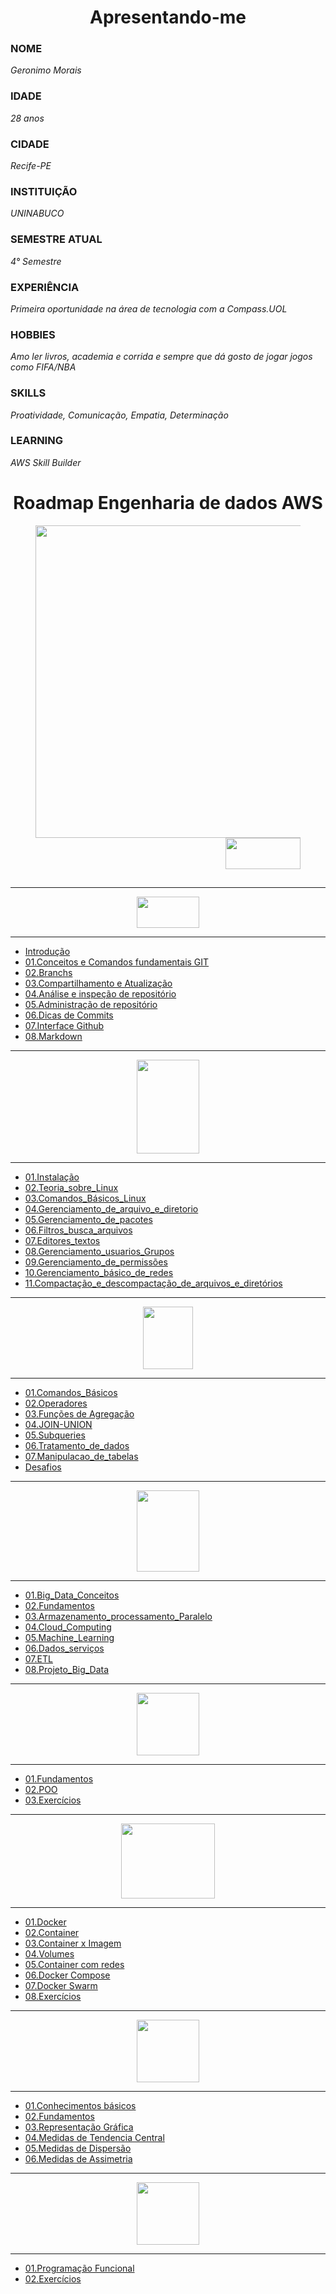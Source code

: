 <div align="Center">
<h1>Apresentando-me</h1>
</div>
<div align="left">
  <h3>NOME </h3> <i>Geronimo Morais</i>
  <h3>IDADE</h3><i> 28 anos</i>
  <h3>CIDADE</h3> <i>Recife-PE</i>
  <h3>INSTITUIÇÃO</h3><i> UNINABUCO</i>
  <h3>SEMESTRE ATUAL</h3><i> 4° Semestre</i>
  <h3>EXPERIÊNCIA </h3><i>Primeira oportunidade na área de tecnologia com a Compass.UOL</i>
  <h3>HOBBIES</h3> <i>Amo ler livros, academia e corrida e sempre que dá gosto de jogar jogos como FIFA/NBA</i>
  <h3>SKILLS</h3><i>Proatividade, Comunicação, Empatia, Determinação</i>
  <h3>LEARNING</h3><i> AWS Skill Builder </i>
  
</div>
<div align="Center">

<h1>
  Roadmap Engenharia de dados AWS
</h1>

</div>


<section>
      <figure class="gif">
            <div align="Center">
                <img width="1300" height="500" src="https://i.imgur.com/TDA5LvB.jpg">
               <div align="right">
                 <img align = "right" width="120" height="50" src="https://i.imgur.com/ibKb35H.png">
               </div>
            </div>
      </figure>
</section>

<div align="Center">

</div>
<br/>
<br/>
<br/>

---
<div align="Center">
  <img width = "100" Height= "50" src="https://i.imgur.com/mYjB0i4.png">


</div>

---


-  [Introdução](https://github.com/Geronimonetto/Engenharia_dados_AWS/blob/main/Sprint_01/Git/01.Conte%C3%BAdo%20Fundamental%20Git/1.0%20Introdu%C3%A7%C3%A3o.pdf)
-  [01.Conceitos e Comandos fundamentais GIT](https://github.com/Geronimonetto/Engenharia_dados_AWS/tree/main/Sprint_01/Git/01.Conte%C3%BAdo%20Fundamental%20Git)    
-  [02.Branchs](https://github.com/Geronimonetto/Engenharia_dados_AWS/tree/main/Sprint_01/Git/02.Branchs)
-  [03.Compartilhamento e Atualização](https://github.com/Geronimonetto/Engenharia_dados_AWS/tree/main/Sprint_01/Git/03.Compartilhamento%20e%20Atualiza%C3%A7%C3%A3o)
-  [04.Análise e inspeção de repositório](https://github.com/Geronimonetto/Engenharia_dados_AWS/tree/main/Sprint_01/Git/04.An%C3%A1lise%20e%20inspe%C3%A7%C3%A3o%20de%20reposit%C3%B3rio)
-  [05.Administração de repositório](https://github.com/Geronimonetto/Engenharia_dados_AWS/tree/main/Sprint_01/Git/05.Administra%C3%A7%C3%A3o%20de%20reposit%C3%B3rio)
-  [06.Dicas de Commits](https://github.com/Geronimonetto/Engenharia_dados_AWS/tree/main/Sprint_01/Git/06.Dicas%20de%20Commits)
-  [07.Interface Github](https://github.com/Geronimonetto/Engenharia_dados_AWS/tree/main/Sprint_01/Git/07.Interface%20Github)
-  [08.Markdown](https://github.com/Geronimonetto/Engenharia_dados_AWS/tree/main/Sprint_01/Git/08.Markdown)

---
<div align="Center">
  <img width = "100" Height= "150" src="https://images.vexels.com/media/users/3/140692/isolated/preview/72d1f12edf758d24f5b6db73bac4f297-logotipo-do-linux.png">

</div>

---

-  [01.Instalação](https://github.com/Geronimonetto/Engenharia_dados_AWS/tree/main/Sprint_01/Linux/01.Instala%C3%A7%C3%A3o)
-  [02.Teoria_sobre_Linux](https://github.com/Geronimonetto/Engenharia_dados_AWS/tree/main/Sprint_01/Linux/02.Teoria_sobre_Linux)    
-  [03.Comandos_Básicos_Linux](https://github.com/Geronimonetto/Engenharia_dados_AWS/tree/main/Sprint_01/Linux/03.Comandos_B%C3%A1sicos_Linux)
-  [04.Gerenciamento_de_arquivo_e_diretorio](https://github.com/Geronimonetto/Engenharia_dados_AWS/tree/main/Sprint_01/Linux/04.Gerenciamento_de_arquivo_e_diretorio)
-  [05.Gerenciamento_de_pacotes](https://github.com/Geronimonetto/Engenharia_dados_AWS/tree/main/Sprint_01/Linux/05.Gerenciamento_de_pacotes)
-  [06.Filtros_busca_arquivos](https://github.com/Geronimonetto/Engenharia_dados_AWS/tree/main/Sprint_01/Linux/06.Filtros_busca_arquivos)
-  [07.Editores_textos](https://github.com/Geronimonetto/Engenharia_dados_AWS/tree/main/Sprint_01/Linux/07.Editores_textos)
-  [08.Gerenciamento_usuarios_Grupos](https://github.com/Geronimonetto/Engenharia_dados_AWS/tree/main/Sprint_01/Linux/08.Gerenciamento_usuarios_Grupos)
-  [09.Gerenciamento_de_permissões](https://github.com/Geronimonetto/Engenharia_dados_AWS/tree/main/Sprint_01/Linux/09.Gerenciamento_de_Permiss%C3%B5es)
-  [10.Gerenciamento_básico_de_redes](https://github.com/Geronimonetto/Engenharia_dados_AWS/tree/main/Sprint_01/Linux/10.Gerenciamento_b%C3%A1sico_de_redes)
-  [11.Compactação_e_descompactação_de_arquivos_e_diretórios](https://github.com/Geronimonetto/Engenharia_dados_AWS/tree/main/Sprint_01/Linux/11.Compacta%C3%A7%C3%A3o_e_Descompacta%C3%A7%C3%A3o)

---
<div align="Center">
  <img width = "80" Height= "100" src="https://static-00.iconduck.com/assets.00/sql-database-generic-icon-1521x2048-d0vdpxpg.png">

</div>

---

-  [01.Comandos_Básicos](https://github.com/Geronimonetto/Engenharia_dados_AWS/tree/main/Sprint_02/SQL/Conte%C3%BAdo/01.Comandos_B%C3%A1sicos)
-  [02.Operadores](https://github.com/Geronimonetto/Engenharia_dados_AWS/tree/main/Sprint_02/SQL/Conte%C3%BAdo/02.Operadores)    
-  [03.Funções de Agregação](https://github.com/Geronimonetto/Engenharia_dados_AWS/tree/main/Sprint_02/SQL/Conte%C3%BAdo/03.Fun%C3%A7%C3%B5es%20de%20Agrega%C3%A7%C3%A3o)
-  [04.JOIN-UNION](https://github.com/Geronimonetto/Engenharia_dados_AWS/tree/main/Sprint_02/SQL/Conte%C3%BAdo/04.JOIN-UNION)
-  [05.Subqueries](https://github.com/Geronimonetto/Engenharia_dados_AWS/tree/main/Sprint_02/SQL/Conte%C3%BAdo/05.Subqueries)
-  [06.Tratamento_de_dados](https://github.com/Geronimonetto/Engenharia_dados_AWS/tree/main/Sprint_02/SQL/Conte%C3%BAdo/06.Tratamento_de_dados)
-  [07.Manipulacao_de_tabelas](https://github.com/Geronimonetto/Engenharia_dados_AWS/tree/main/Sprint_02/SQL/Conte%C3%BAdo/07.Manipulacao_de_tabelas)
-  [Desafios](https://github.com/Geronimonetto/Engenharia_dados_AWS/tree/main/Sprint_02/SQL/Conte%C3%BAdo/Desafios_Udemy)

---

<div align="Center">
  <img width = "100" Height= "130" src="https://codeit.us/storage/S9DtHZsnXGHpsyPrsFQyq3bvg90fAGlN15UUlxv6.png">

</div>

---


-  [01.Big_Data_Conceitos](https://github.com/Geronimonetto/Engenharia_dados_AWS/tree/main/Sprint_02/BIG_DATA/01.Big_Data_Conceitos)
-  [02.Fundamentos](https://github.com/Geronimonetto/Engenharia_dados_AWS/tree/main/Sprint_02/BIG_DATA/02.Fundamentos)    
-  [03.Armazenamento_processamento_Paralelo](https://github.com/Geronimonetto/Engenharia_dados_AWS/tree/main/Sprint_02/BIG_DATA/03.Armazenamento_processamento_Paralelo)
-  [04.Cloud_Computing](https://github.com/Geronimonetto/Engenharia_dados_AWS/tree/main/Sprint_02/BIG_DATA/04.Cloud_Computing)
-  [05.Machine_Learning](https://github.com/Geronimonetto/Engenharia_dados_AWS/tree/main/Sprint_02/BIG_DATA/05.Machine_Learning)
-  [06.Dados_serviços](https://github.com/Geronimonetto/Engenharia_dados_AWS/tree/main/Sprint_02/BIG_DATA/06.Dados_servi%C3%A7os)
-  [07.ETL](https://github.com/Geronimonetto/Engenharia_dados_AWS/tree/main/Sprint_02/BIG_DATA/07.ETL)
-  [08.Projeto_Big_Data](https://github.com/Geronimonetto/Engenharia_dados_AWS/tree/main/Sprint_02/BIG_DATA/08.Projeto_Big_Data)

---

<div align="Center">
  <img width = "100" Height= "100" src="https://www.pngmart.com/files/7/Python-PNG-Image.png">

</div>

---


-  [01.Fundamentos](https://github.com/Geronimonetto/Engenharia_dados_AWS/tree/main/Sprint_02/BIG_DATA/01.Big_Data_Conceitos)
-  [02.POO](https://github.com/Geronimonetto/Engenharia_dados_AWS/tree/main/Sprint_02/BIG_DATA/02.Fundamentos)    
-  [03.Exercícios](https://github.com/Geronimonetto/Engenharia_dados_AWS/tree/main/Sprint_02/BIG_DATA/03.Armazenamento_processamento_Paralelo)

---
<div align="Center">
  <img width = "150" Height= "120" src="https://logopng.com.br/logos/docker-27.png">

</div>

---

- [01.Docker](https://github.com/Geronimonetto/Engenharia_dados_AWS/tree/main/Sprint_04/Docker/Conte%C3%BAdo/01.Docker)
- [02.Container](https://github.com/Geronimonetto/Engenharia_dados_AWS/tree/main/Sprint_04/Docker/Conte%C3%BAdo/02.Container)
- [03.Container x Imagem](https://github.com/Geronimonetto/Engenharia_dados_AWS/tree/main/Sprint_04/Docker/Conte%C3%BAdo/03.Container%20x%20imagem)
- [04.Volumes](https://github.com/Geronimonetto/Engenharia_dados_AWS/tree/main/Sprint_04/Docker/Conte%C3%BAdo/04.Volumes)
- [05.Container com redes](https://github.com/Geronimonetto/Engenharia_dados_AWS/tree/main/Sprint_04/Docker/Conte%C3%BAdo/05.Container%20com%20redes)
- [06.Docker Compose](https://github.com/Geronimonetto/Engenharia_dados_AWS/tree/main/Sprint_04/Docker/Conte%C3%BAdo/06.Docker%20compose)
- [07.Docker Swarm](https://github.com/Geronimonetto/Engenharia_dados_AWS/tree/main/Sprint_04/Docker/Conte%C3%BAdo/07.Docker%20Swarm)
- [08.Exercícios](https://github.com/Geronimonetto/Engenharia_dados_AWS/tree/main/Sprint_04/Docker/Exerc%C3%ADcios)

---

<div align="Center">
  <img width = "100" Height= "100" src="https://qph.cf2.quoracdn.net/main-qimg-3c34cdf16ec036656203b0b961cb1683">

</div>

---

- [01.Conhecimentos básicos](https://github.com/Geronimonetto/Engenharia_dados_AWS/tree/main/Sprint_04/Estat%C3%ADsticas/Conte%C3%BAdo/01.Conhecimentos%20B%C3%A1sicos)
- [02.Fundamentos](https://github.com/Geronimonetto/Engenharia_dados_AWS/tree/main/Sprint_04/Estat%C3%ADsticas/Conte%C3%BAdo/02.Fundamentos)
- [03.Representação Gráfica](https://github.com/Geronimonetto/Engenharia_dados_AWS/tree/main/Sprint_04/Estat%C3%ADsticas/Conte%C3%BAdo/03.Representa%C3%A7%C3%A3o%20Gr%C3%A1fica)
- [04.Medidas de Tendencia Central](https://github.com/Geronimonetto/Engenharia_dados_AWS/tree/main/Sprint_04/Estat%C3%ADsticas/Conte%C3%BAdo/04.Medidas%20de%20Tend%C3%AAncia%20Central)
- [05.Medidas de Dispersão](https://github.com/Geronimonetto/Engenharia_dados_AWS/tree/main/Sprint_04/Estat%C3%ADsticas/Conte%C3%BAdo/05.Medidas%20de%20Dispers%C3%A3o)
- [06.Medidas de Assimetria](https://github.com/Geronimonetto/Engenharia_dados_AWS/tree/main/Sprint_04/Estat%C3%ADsticas/Conte%C3%BAdo/06.Medidas%20de%20Assimetria)

---

<div align="Center">
  <img width = "100" Height= "100" src="https://www.pngmart.com/files/7/Python-PNG-Image.png">

</div>

---


-  [01.Programação Funcional](https://github.com/Geronimonetto/Engenharia_dados_AWS/tree/main/Sprint_04/Python%20Funcional/Conte%C3%BAdo)
-  [02.Exercícios](https://github.com/Geronimonetto/Engenharia_dados_AWS/tree/main/Sprint_04/Python%20Funcional/Exerc%C3%ADcios)

